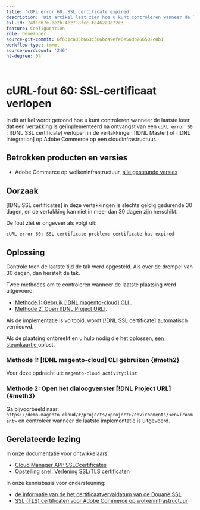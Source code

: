 ```yaml
---
title: 'cURL error 60: SSL certificate expired'
description: 'Dit artikel laat zien hoe u kunt controleren wanneer de laatste keer dat een vertakking werd geïmplementeerd na ontvangst van een cURL-fout 60: SSL-certificaat verlopen in de vertakkingen Master of Integration op Adobe Commerce op een cloudinfrastructuur.'
exl-id: 74f1db7e-ee2b-4e27-8fcc-fe462a9e72c3
feature: Configuration
role: Developer
source-git-commit: 6f631ca35b663c386bca9efe6e56db266502c0b1
workflow-type: tm+mt
source-wordcount: '246'
ht-degree: 0%

---
```


# cURL-fout 60: SSL-certificaat verlopen

In dit artikel wordt getoond hoe u kunt controleren wanneer de laatste keer dat een vertakking is geïmplementeerd na ontvangst van een `cURL error 60` : [!DNL SSL certificate] verlopen in de vertakkingen [!DNL Master] of [!DNL Integration] op Adobe Commerce op een cloudinfrastructuur.

## Betrokken producten en versies

* Adobe Commerce op wolkeninfrastructuur, [ alle gesteunde versies ](https://magento.com/sites/default/files/magento-software-lifecycle-policy.pdf)

## Oorzaak

[!DNL SSL certificates] in deze vertakkingen is slechts geldig gedurende 30 dagen, en de vertakking kan niet in meer dan 30 dagen zijn herschikt.

De fout ziet er ongeveer als volgt uit:

```cURL
cURL error 60: SSL certificate problem: certificate has expired
```

## Oplossing

Controle toen de laatste tijd de tak werd opgesteld. Als over de drempel van 30 dagen, dan herstelt de tak.

Twee methodes om te controleren wanneer de laatste plaatsing werd uitgevoerd:

* [ Methode 1: Gebruik  [!DNL magento-cloud]  CLI ](#meth2).
* [ Methode 2: Open  [!DNL Project URL]](#meth3).

Als de implementatie is voltooid, wordt [!DNL SSL certificate] automatisch vernieuwd.

Als de plaatsing ontbreekt en u hulp nodig die het oplossen, [ een steunkaartje ](https://experienceleague.adobe.com/docs/commerce-knowledge-base/kb/help-center-guide/magento-help-center-user-guide.html#submit-ticket) oplost.

### Methode 1: [!DNL magento-cloud] CLI gebruiken {#meth2}

Voer deze opdracht uit: `magento-cloud activity:list`

### Methode 2: Open het dialoogvenster [!DNL Project URL] {#meth3}

Ga bijvoorbeeld naar: `https://demo.magento.cloud/#/projects/<project>/environments/<environment>` en controleer wanneer de laatste implementatie is uitgevoerd.

## Gerelateerde lezing

In onze documentatie voor ontwikkelaars:

* [ Cloud Manager API: SSLCcertificates ](https://developer.adobe.com/experience-cloud/cloud-manager/reference/api/#tag/SSLCertificates)
* [ Opstelling snel: Verlening SSL/TLS certificaten ](https://devdocs.magento.com/cloud/cdn/configure-fastly.html#provision-ssltls-certificates)

In onze kennisbasis voor ondersteuning:

* [ de informatie van de het certificaatvervaldatum van de Douane SSL ](https://experienceleague.adobe.com/docs/commerce-knowledge-base/kb/troubleshooting/miscellaneous/custom-ssl-certificate-expiration-information.html)
* [ SSL (TLS) certificaten voor Adobe Commerce op wolkeninfrastructuur ](https://experienceleague.adobe.com/docs/commerce-knowledge-base/kb/how-to/ssl-tls-certificates-for-magento-commerce-cloud-faq.html)
